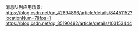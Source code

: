 消息队列应用场景:
https://blog.csdn.net/qq_42894896/article/details/84451152?locationNum=7&fps=1
https://blog.csdn.net/qq_35190492/article/details/103153444